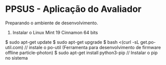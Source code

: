 # PPSUS - Aplicação do Avaliador 

Preparando o ambiente de desenvolvimento.

1) Instalar o Linux Mint 19 Cinnamon 64 bits

$ sudo apt-get update
$ sudo apt-get upgrade
$ bash <(curl -sL get.po-util.com) // instale o po-util (Ferramenta para desenvolvimento de firmware offline particle-photon)
$ sudo apt-get install python3-pip // Instalar o pip no sistema 

